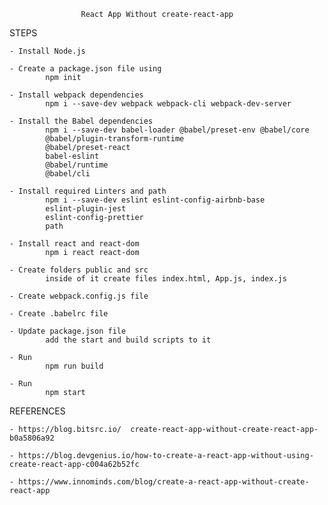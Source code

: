                     React App Without create-react-app


STEPS

    - Install Node.js

    - Create a package.json file using
            npm init 

    - Install webpack dependencies
            npm i --save-dev webpack webpack-cli webpack-dev-server

    - Install the Babel dependencies
            npm i --save-dev babel-loader @babel/preset-env @babel/core 
            @babel/plugin-transform-runtime 
            @babel/preset-react 
            babel-eslint 
            @babel/runtime
            @babel/cli

    - Install required Linters and path
            npm i --save-dev eslint eslint-config-airbnb-base 
            eslint-plugin-jest 
            eslint-config-prettier
            path

    - Install react and react-dom
            npm i react react-dom
    
    - Create folders public and src
            inside of it create files index.html, App.js, index.js

    - Create webpack.config.js file

    - Create .babelrc file

    - Update package.json file
            add the start and build scripts to it

    - Run 
            npm run build

    - Run 
            npm start


REFERENCES

    - https://blog.bitsrc.io/  create-react-app-without-create-react-app-b0a5806a92

    - https://blog.devgenius.io/how-to-create-a-react-app-without-using-create-react-app-c004a62b52fc
    
    - https://www.innominds.com/blog/create-a-react-app-without-create-react-app
   
